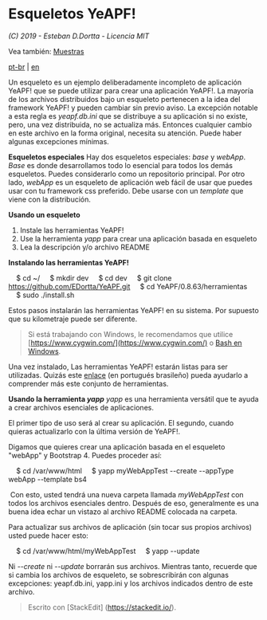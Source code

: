 # **Esqueletos YeAPF!**

*(C) 2019 - Esteban D.Dortta - Licencia MIT*

Vea también: [Muestras](../samples/readme-es.md)

[pt-br](readme-pt-br.md) | [en](readme-en.md)

Un esqueleto es un ejemplo deliberadamente incompleto de aplicación YeAPF! que se puede utilizar para crear una aplicación YeAPF!.
La mayoría de los archivos distribuidos bajo un esqueleto pertenecen a la idea del framework YeAPF!  y pueden cambiar sin previo aviso. La excepción notable a esta regla es *yeapf.db.ini* que se distribuye a su aplicación si no existe, pero, una vez distribuida, no se actualiza más. Entonces cualquier cambio en este archivo en la forma original, necesita su atención. Puede haber algunas excepciones mínimas.

**Esqueletos especiales**
Hay dos esqueletos especiales: *base* y *webApp*. *Base* es donde desarrollamos todo lo esencial para todos los demás esqueletos. Puedes considerarlo como un repositorio principal. Por otro lado, *webApp* es un esqueleto de aplicación web fácil de usar que puedes usar con tu framework css preferido. Debe usarse con un *template* que viene con la distribución.

**Usando un esqueleto**
1. Instale las herramientas YeAPF!
2. Use la herramienta *yapp* para crear una aplicación basada en esqueleto
3. Lea la descripción y/o archivo README

**Instalando las herramientas YeAPF!**

    $ cd ~/
    $ mkdir dev
    $ cd dev
    $ git clone https://github.com/EDortta/YeAPF.git
    $ cd YeAPF/0.8.63/herramientas
    $ sudo ./install.sh

Estos pasos instalarán las herramientas YeAPF! en su sistema.
Por supuesto que su kilometraje puede ser diferente.
> Si está trabajando con Windows, le recomendamos que utilice [https://www.cygwin.com/](https://www.cygwin.com/) o [Bash en Windows](https://www.howtogeek.com/249966/how-to-install-and-use-the-linux-bash-shell-on-windows-10/).

Una vez instalado, Las herramientas YeAPF! estarán listas para ser utilizadas. Quizás este [enlace](http://bit.ly/2xsjwwl) (en portugués brasileño) pueda ayudarlo a comprender más este conjunto de herramientas.

**Usando la herramienta *yapp***
*yapp* es una herramienta versátil que te ayuda a crear archivos esenciales de aplicaciones.

El primer tipo de uso será al crear su aplicación. El segundo, cuando quieras actualizarlo con la última versión de YeAPF!.

Digamos que quieres crear una aplicación basada en el esqueleto "webApp" y Bootstrap 4. Puedes proceder así:

    $ cd /var/www/html
    $ yapp myWebAppTest --create --appType webApp --template bs4

 Con esto, usted tendrá una nueva carpeta llamada *myWebAppTest* con todos los archivos esenciales dentro. Después de eso, generalmente es una buena idea echar un vistazo al archivo README colocada na carpeta.

Para actualizar sus archivos de aplicación (sin tocar sus propios archivos) usted puede hacer esto:

    $ cd /var/www/html/myWebAppTest
    $ yapp --update

Ni *--create* ni *--update* borrarán sus archivos. Mientras tanto, recuerde que si cambia los archivos de esqueleto, se sobrescribirán con algunas excepciones: yeapf.db.ini, yapp.ini y los archivos indicados dentro de este archivo.

> Escrito con [StackEdit] (https://stackedit.io/).